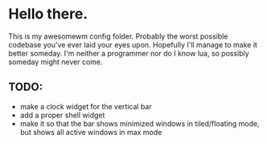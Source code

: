 # Hello there.
This is my awesomewm config folder. Probably the worst
possible codebase you've ever laid your eyes upon. Hopefully
I'll manage to make it better someday. I'm neither a
programmer nor do I know lua, so possibly someday might
never come.

## TODO:
* make a clock widget for the vertical bar
* add a proper shell widget
* make it so that the bar shows minimized windows in tiled/floating
  mode, but shows all active windows in max mode

